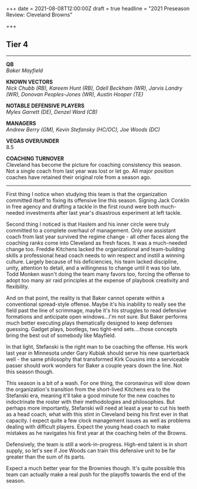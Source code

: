 +++
date = 2021-08-08T12:00:00Z
draft = true
headline = "2021 Preseason Review: Cleveland Browns"

+++
## Tier 4

***

**QB**  
_Baker Mayfield_

**KNOWN VECTORS**  
_Nick Chubb (RB), Kareem Hunt (RB), Odell Beckham (WR), Jarvis Landry (WR), Donovan Peoples-Jones (WR), Austin Hooper (TE)_

**NOTABLE DEFENSIVE PLAYERS**  
_Myles Garrett (DE), Denzel Ward (CB)_

**MANAGERS**  
_Andrew Berry (GM), Kevin Stefansky (HC/OC), Joe Woods (DC)_

**VEGAS OVER/UNDER**  
8\.5

**COACHING TURNOVER**  
Cleveland has become the picture for coaching consistency this season. Not a single coach from last year was lost or let go. All major position coaches have retained their original role from a season ago.

***

First thing I notice when studying this team is that the organization committed itself to fixing its offensive line this season. Signing Jack Conklin in free agency and drafting a tackle in the first round were both much-needed investments after last year's disastrous experiment at left tackle.

Second thing I noticed is that Haslem and his inner circle were truly committed to a complete overhaul of management. Only one assistant coach from last year survived the regime change - all other faces along the coaching ranks come into Cleveland as fresh faces. It was a much-needed change too. Freddie Kitchens lacked the organizational and team-building skills a professional head coach needs to win respect and instill a winning culture. Largely because of his deficiencies, his team lacked discipline, unity, attention to detail, and a willingness to change until it was too late. Todd Monken wasn't doing the team many favors too, forcing the offense to adopt too many air raid principles at the expense of playbook creativity and flexibility.

And on that point, the reality is that Baker cannot operate within a conventional spread-style offense. Maybe it's his inability to really see the field past the line of scrimmage, maybe it's his struggles to read defensive formations and anticipate open windows...I'm not sure. But Baker performs much better executing plays thematically designed to keep defenses guessing. Gadget plays, bootlegs, two tight-end sets....those concepts bring the best out of somebody like Mayfield.

In that light, Stefanski is the right man to be coaching the offense. His work last year in Minnesota under Gary Kubiak should serve his new quarterback well - the same philosophy that transformed Kirk Cousins into a serviceable passer should work wonders for Baker a couple years down the line. Not this season though.

This season is a bit of a wash. For one thing, the coronavirus will slow down the organization's transition from the short-lived Kitchens era to the Stefanski era, meaning it'll take a good minute for the new coaches to indoctrinate the roster with their methodologies and philosophies. But perhaps more importantly, Stefanski will need at least a year to cut his teeth as a head coach, what with this stint in Cleveland being his first ever in that capacity. I expect quite a few clock management issues as well as problems dealing with difficult players. Expect the young head coach to make mistakes as he navigates his first year at the coaching helm of the Browns.

Defensively, the team is still a work-in-progress. High-end talent is in short supply, so let's see if Joe Woods can train this defensive unit to be far greater than the sum of its parts.

Expect a much better year for the Brownies though. It's quite possible this team can actually make a real push for the playoffs towards the end of the season.